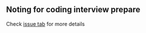 ## Noting for coding interview prepare

Check [issue tab](https://github.com/learndeeplearningbymyself/TIL-Algo/issues) for more details
